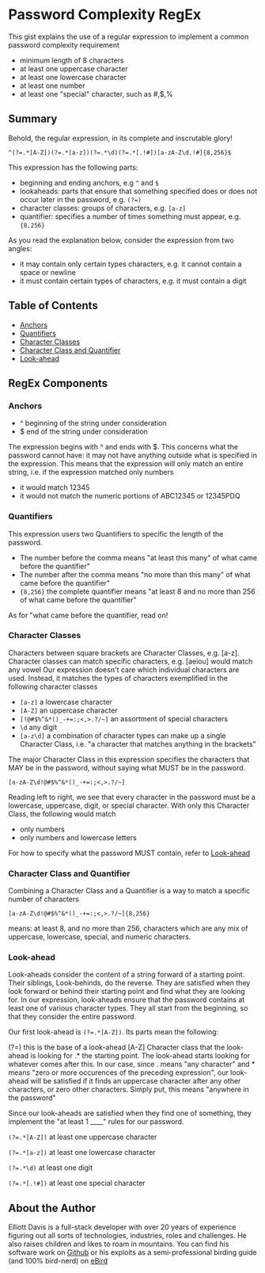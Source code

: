 # Password Complexity RegEx

This gist explains the use of a regular expression to implement a common password complexity requirement
- minimum length of 8 characters
- at least one uppercase character
- at least one lowercase character
- at least one number
- at least one "special" character, such as #,$,%

## Summary

Behold, the regular expression, in its complete and inscrutable glory!

`^(?=.*[A-Z])(?=.*[a-z])(?=.*\d)(?=.*[.!#])[a-zA-Z\d.!#]{8,256}$`

This expression has the following parts:
- beginning and ending anchors, e.g `^` and `$`
- lookaheads: parts that ensure that something specified does or does not occur later in the password, e.g. `(?=)`
- character classes: groups of characters, e.g. `[a-z]`
- quantifier: specifies a number of times something must appear, e.g. `{8,256}`

As you read the explanation below, consider the expression from two angles:
- it may contain only certain types characters, e.g. it cannot contain a space or newline
- it must contain certain types of characters, e.g. it must contain a digit

## Table of Contents

- [Anchors](#anchors)
- [Quantifiers](#quantifiers)
- [Character Classes](#character-classes)
- [Character Class and Quantifier](#character-class-and-quantifier)
- [Look-ahead](#look-ahead)

## RegEx Components

### Anchors
- ^ beginning of the string under consideration
- $ end of the string under consideration

The expression begins with ^ and ends with $. This concerns what the password cannot have: it may not have anything outside what is specified in the expression. This means that the expression will only match an entire string, i.e. if the expression matched only numbers
- it would match 12345 
- it would not match the numeric portions of ABC12345 or 12345PDQ

### Quantifiers

This expression users two Quantifiers to specific the length of the password.
- The number before the comma means "at least this many" of what came before the quantifier"
- The number after the comma means "no more than this many" of what came before the quantifier"
- `{8,256}` the complete quantifier means "at least 8 and no more than 256 of what came before the quantifier"

As for "what came before the quantifier, read on!

### Character Classes
Characters between square brackets are Character Classes, e.g. [a-z].
Character classes can match specific characters, e.g. [aeiou] would match any vowel
Our expression doesn't care which individual characters are used. Instead, it matches the types of characters exemplified in the following character classes
- `[a-z]` a lowercase character
- `[A-Z]` an uppercase character
- `[!@#$%^&*()_-+=:;<,>.?/~]` an assortment of special characters
- `\d` any digit
- `[a-z\d]` a combination of character types can make up a single Character Class, i.e. "a character that matches anything in the brackets"

The major Character Class in this expression specifies the characters that MAY be in the password, without saying what MUST be in the password.

`[a-zA-Z\d!@#$%^&*()_-+=:;<,>.?/~]`

Reading left to right, we see that every character in the password must be a lowercase, uppercase, digit, or special character. With only this Character Class, the following would match
- only numbers
- only numbers and lowercase letters

For how to specify what the password MUST contain, refer to [Look-ahead](#look-ahead)

### Character Class and Quantifier
Combining a Character Class and a Quantifier is a way to match a specific number of characters

`[a-zA-Z\d!@#$%^&*()_-+=:;<,>.?/~]{8,256}`

means: at least 8, and no more than 256, characters which are any mix of uppercase, lowercase, special, and numeric characters. 

### Look-ahead

Look-aheads consider the content of a string forward of a starting point. Their siblings, Look-behinds, do the reverse. They are satisfied when they look forward or behind their starting point and find what they are looking for. In our expression, look-aheads ensure that the password contains at least one of various character types. They all start from the beginning, so that they consider the entire password.

Our first look-ahead is `(?=.*[A-Z])`. Its parts mean the following:

(?=)	this is the base of a look-ahead
[A-Z]	Character class that the look-ahead is looking for
.*		the starting point. The look-ahead starts looking for whatever comes after this. In our case, since . means "any character" and * means "zero or more occurences of the preceding expression", our look-ahead will be satisfied if it finds an uppercase character after any other characters, or zero other characters. Simply put, this means "anywhere in the password"

Since our look-aheads are satisfied when they find one of something, they implement the "at least 1 ____" rules for our password.

`(?=.*[A-Z])`	at least one uppercase character

`(?=.*[a-z])`	at least one lowercase character

`(?=.*\d)`	at least one digit

`(?=.*[.!#])`		at least one special character

## About the Author

Elliott Davis is a full-stack developer with over 20 years of experience figuring out all sorts of technologies, industries, roles and challenges. He also raises children and likes to roam in mountains. You can find his software work on [Github](https://github.com/crestonesoftware) or his exploits as a semi-professional birding guide (and 100% bird-nerd) on [eBird](https://ebird.org/profile/MzE1OTc0Mw/MX-NAY-005)

